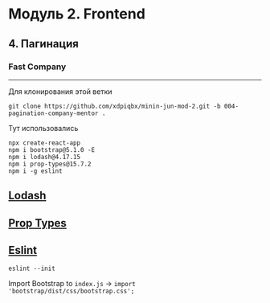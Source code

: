 # Модуль 2. Frontend

## 4. Пагинация

### Fast Company

---

Для клонирования этой ветки

```code
git clone https://github.com/xdpiqbx/minin-jun-mod-2.git -b 004-pagination-company-mentor .
```

Тут использовались

```code
npx create-react-app
npm i bootstrap@5.1.0 -E
npm i lodash@4.17.15
npm i prop-types@15.7.2
npm i -g eslint
```

## [Lodash](https://lodash.com/)

## [Prop Types](https://www.npmjs.com/package/prop-types)

## [Eslint](https://eslint.org/)

```code
eslint --init
```

Import Bootstrap to `index.js` -> `import 'bootstrap/dist/css/bootstrap.css';`

<!-- https://vladilen.ru/pl/teach/control/lesson/view?id=201180003&editMode=0 -->
<!-- 9. [КП] Добавление всех типов -->
